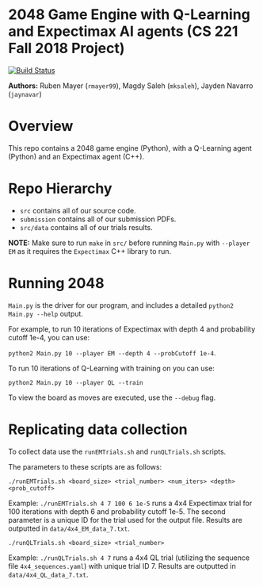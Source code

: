 2048 Game Engine with Q-Learning and Expectimax AI agents (CS 221 Fall 2018 Project)
========================

[![Build Status](https://travis-ci.com/JDNdeveloper/2048-Smart-Players.svg?branch=master)](https://travis-ci.com/JDNdeveloper/2048-Smart-Players)

**Authors:** Ruben Mayer (`rmayer99`), Magdy Saleh (`mksaleh`), Jayden Navarro (`jaynavar`)

# Overview

This repo contains a 2048 game engine (Python), with a Q-Learning agent (Python) and an Expectimax agent (C++).

# Repo Hierarchy

- `src` contains all of our source code.
- `submission` contains all of our submission PDFs.
- `src/data` contains all of our trials results.

**NOTE:** Make sure to run `make` in `src/` before running `Main.py` with `--player EM` as it requires the `Expectimax` C++ library to run.

# Running 2048

`Main.py` is the driver for our program, and includes a detailed `python2 Main.py --help` output.

For example, to run 10 iterations of Expectimax with depth 4 and probability cutoff 1e-4, you can use:

`python2 Main.py 10 --player EM --depth 4 --probCutoff 1e-4`.

To run 10 iterations of Q-Learning with training on you can use:

`python2 Main.py 10 --player QL --train`

To view the board as moves are executed, use the `--debug` flag.

# Replicating data collection

To collect data use the `runEMTrials.sh` and `runQLTrials.sh` scripts.

The parameters to these scripts are as follows:

`./runEMTrials.sh <board_size> <trial_number> <num_iters> <depth> <prob_cutoff>`

Example: `./runEMTrials.sh 4 7 100 6 1e-5` runs a 4x4 Expectimax trial for 100 iterations with depth 6 and probability cutoff 1e-5. The second parameter is a unique ID for the trial used for the output file. Results are outputted in `data/4x4_EM_data_7.txt`.

`./runQLTrials.sh <board_size> <trial_number>`

Example: `./runQLTrials.sh 4 7` runs a 4x4 QL trial (utilizing the sequence file `4x4_sequences.yaml`) with unique trial ID 7. Results are outputted in `data/4x4_QL_data_7.txt`.
